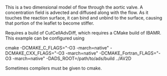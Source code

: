 This is a two dimensional model of flow through the aortic valve. A concentration field is advected and diffused along with the flow. As it touches the reaction surface, it can bind and unbind to the surface, causing that portion of the leaflet to become stiffer.

Requires a build of CutCellAdvDiff, which requires a CMake build of IBAMR. This example can be configured using

cmake -DCMAKE_C_FLAGS="-O3 -march=native" -DCMAKE_CXX_FLAGS="-O3 -march=native" -DCMAKE_Fortran_FLAGS="-O3 -march=native" -DADS_ROOT=/path/to/ads/build ../AV2D

Sometimes compilers must be given to cmake.
